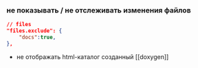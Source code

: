 ### не показывать / не отслеживать изменения файлов
```json
// files
"files.exclude": {
    "docs":true,
},
```
- не отображать html-каталог созданный [[doxygen]]
